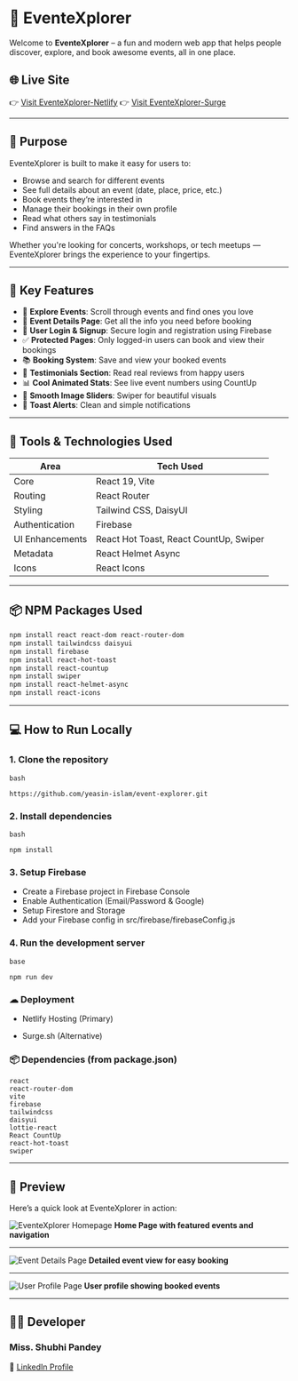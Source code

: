 # 🎉 EventeXplorer

Welcome to **EventeXplorer** – a fun and modern web app that helps people discover, explore, and book awesome events, all in one place.

## 🌐 Live Site

👉 [Visit EventeXplorer-Netlify](https://event-explorer-catagori-jesmine-a9.netlify.app)
👉 [Visit EventeXplorer-Surge](http://event-explorer-catagori-jesmine-a9.surge.sh)

---


## 🎯 Purpose

EventeXplorer is built to make it easy for users to:

- Browse and search for different events
- See full details about an event (date, place, price, etc.)
- Book events they’re interested in
- Manage their bookings in their own profile
- Read what others say in testimonials
- Find answers in the FAQs

Whether you're looking for concerts, workshops, or tech meetups — EventeXplorer brings the experience to your fingertips.

---

## 🚀 Key Features

- 🧭 **Explore Events**: Scroll through events and find ones you love
- 📄 **Event Details Page**: Get all the info you need before booking
- 🔐 **User Login & Signup**: Secure login and registration using Firebase
- ✅ **Protected Pages**: Only logged-in users can book and view their bookings
- 📚 **Booking System**: Save and view your booked events
- 💬 **Testimonials Section**: Read real reviews from happy users
- 📊 **Cool Animated Stats**: See live event numbers using CountUp
- 🎠 **Smooth Image Sliders**: Swiper for beautiful visuals
- 🍞 **Toast Alerts**: Clean and simple notifications

---

## 🔧 Tools & Technologies Used

| Area            | Tech Used                              |
| --------------- | -------------------------------------- |
| Core            | React 19, Vite                         |
| Routing         | React Router                           |
| Styling         | Tailwind CSS, DaisyUI                  |
| Authentication  | Firebase                               |
| UI Enhancements | React Hot Toast, React CountUp, Swiper |
| Metadata        | React Helmet Async                     |
| Icons           | React Icons                            |

---

## 📦 NPM Packages Used

```bash
npm install react react-dom react-router-dom
npm install tailwindcss daisyui
npm install firebase
npm install react-hot-toast
npm install react-countup
npm install swiper
npm install react-helmet-async
npm install react-icons
```

---


## 💻 How to Run Locally

### 1. Clone the repository

```
bash

https://github.com/yeasin-islam/event-explorer.git

```
### 2. Install dependencies

```
bash

npm install

```

### 3. Setup Firebase

- Create a Firebase project in Firebase Console
- Enable Authentication (Email/Password & Google)
- Setup Firestore and Storage
- Add your Firebase config in src/firebase/firebaseConfig.js

### 4. Run the development server

```
base

npm run dev

```

### ☁ Deployment

- Netlify Hosting (Primary)

- Surge.sh (Alternative)

### 📦 Dependencies (from package.json)

```
react
react-router-dom
vite
firebase
tailwindcss
daisyui
lottie-react
React CountUp
react-hot-toast
swiper
```

---

## 📸 Preview

Here’s a quick look at EventeXplorer in action:

![EventeXplorer Homepage](./public/screenshots/homepage.png)
**Home Page with featured events and navigation**

---

![Event Details Page](./public/screenshots/event-details.png)
**Detailed event view for easy booking**

---

![User Profile Page](./public/screenshots/profile.png)
**User profile showing booked events**

---

## 👨‍💻 Developer

### Miss. Shubhi Pandey
🔗 [LinkedIn Profile](www.linkedin.com/in/shubhipandeyofficial)

